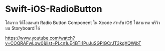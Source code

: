 # Swift-iOS-RadioButton

โค้ดจาก วีดีโอสอนทำ Radio Button Component ใน Xcode สำหรับ iOS ให้สามารถ พรีวิวบน Storyboard ได้

https://www.youtube.com/watch?v=COQRAFwLow0&list=PLcn1uE4BTi1PuJuSGPIGCrJT3kgXQWjbT
